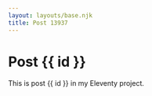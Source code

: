 ```yaml
---
layout: layouts/base.njk
title: Post 13937
---
```


# Post {{ id }}

This is post {{ id }} in my Eleventy project.
